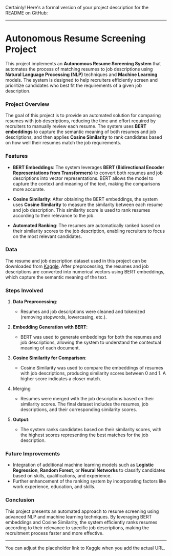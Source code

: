 Certainly! Here's a formal version of your project description for the README on GitHub:

---

# Autonomous Resume Screening Project

This project implements an **Autonomous Resume Screening System** that automates the process of matching resumes to job descriptions using **Natural Language Processing (NLP)** techniques and **Machine Learning** models. The system is designed to help recruiters efficiently screen and prioritize candidates who best fit the requirements of a given job description.

### Project Overview

The goal of this project is to provide an automated solution for comparing resumes with job descriptions, reducing the time and effort required by recruiters to manually review each resume. The system uses **BERT embeddings** to capture the semantic meaning of both resumes and job descriptions, and then applies **Cosine Similarity** to rank candidates based on how well their resumes match the job requirements.

### Features

- **BERT Embeddings**: The system leverages **BERT (Bidirectional Encoder Representations from Transformers)** to convert both resumes and job descriptions into vector representations. BERT allows the model to capture the context and meaning of the text, making the comparisons more accurate.
  
- **Cosine Similarity**: After obtaining the BERT embeddings, the system uses **Cosine Similarity** to measure the similarity between each resume and job description. This similarity score is used to rank resumes according to their relevance to the job.

- **Automated Ranking**: The resumes are automatically ranked based on their similarity scores to the job description, enabling recruiters to focus on the most relevant candidates.

### Data

The resume and job description dataset used in this project can be downloaded from [Kaggle](#). After preprocessing, the resumes and job descriptions are converted into numerical vectors using BERT embeddings, which capture the semantic meaning of the text.

### Steps Involved

1. **Data Preprocessing**:
   - Resumes and job descriptions were cleaned and tokenized (removing stopwords, lowercasing, etc.).
   
2. **Embedding Generation with BERT**:
   - BERT was used to generate embeddings for both the resumes and job descriptions, allowing the system to understand the contextual meaning of each document.

3. **Cosine Similarity for Comparison**:
   - Cosine Similarity was used to compare the embeddings of resumes with job descriptions, producing similarity scores between 0 and 1. A higher score indicates a closer match.

4. Merging
   - Resumes were merged with the job descriptions based on their similarity scores. The final dataset includes the resumes, job descriptions, and their corresponding similarity scores.

5. **Output**:
   - The system ranks candidates based on their similarity scores, with the highest scores representing the best matches for the job description.

### Future Improvements

- Integration of additional machine learning models such as **Logistic Regression**, **Random Forest**, or **Neural Networks** to classify candidates based on skills, qualifications, and experience.
- Further enhancement of the ranking system by incorporating factors like work experience, education, and skills.

### Conclusion

This project presents an automated approach to resume screening using advanced NLP and machine learning techniques. By leveraging BERT embeddings and Cosine Similarity, the system efficiently ranks resumes according to their relevance to specific job descriptions, making the recruitment process faster and more effective.

---

You can adjust the placeholder link to Kaggle when you add the actual URL.
